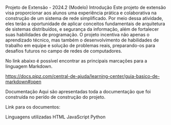 Projeto de Extensão - 2024.2 (Modelo)
Introdução
Este projeto de extensão visa proporcionar aos alunos uma experiência prática e colaborativa na construção de um sistema de rede simplificado. Por meio dessa atividade, eles terão a oportunidade de aplicar conceitos fundamentais de arquitetura de sistemas distribuídos, e segurança da informação, além de fortalecer suas habilidades de programação. O projeto incentiva não apenas o aprendizado técnico, mas também o desenvolvimento de habilidades de trabalho em equipe e solução de problemas reais, preparando-os para desafios futuros no campo de redes de computadores.

No link abaixo é possível encontrar as principais marcações para a linguagem Markdown.

https://docs.pipz.com/central-de-ajuda/learning-center/guia-basico-de-markdown#open

Documentação
Aqui são apresentadas toda a documentação que foi construída no perído de construção do projeto.

Link para os documentos: 

Linguagens utilizadas
HTML
JavaScript
Python
